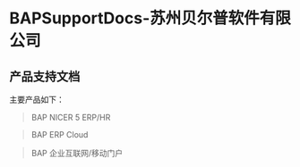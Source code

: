 # BAPSupportDocs-苏州贝尔普软件有限公司

## 产品支持文档

主要产品如下：

> BAP NICER 5 ERP/HR

> BAP ERP Cloud

> BAP 企业互联网/移动门户

